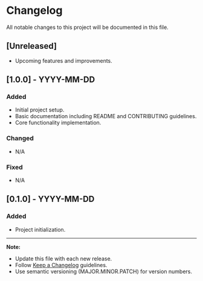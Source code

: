 # Changelog

All notable changes to this project will be documented in this file.

## [Unreleased]
- Upcoming features and improvements.

## [1.0.0] - YYYY-MM-DD
### Added
- Initial project setup.
- Basic documentation including README and CONTRIBUTING guidelines.
- Core functionality implementation.

### Changed
- N/A

### Fixed
- N/A

## [0.1.0] - YYYY-MM-DD
### Added
- Project initialization.

---

**Note:**
- Update this file with each new release.
- Follow [Keep a Changelog](https://keepachangelog.com/en/1.0.0/) guidelines.
- Use semantic versioning (MAJOR.MINOR.PATCH) for version numbers.



